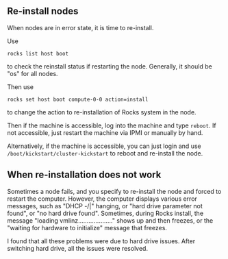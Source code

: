 ## Re-install nodes

When nodes are in error state, it is time to re-install.

Use 

```
rocks list host boot
```

to check the reinstall status if restarting the node. Generally, it should be "os" for all nodes.

Then use

```
rocks set host boot compute-0-0 action=install
```

to change the action to re-installation of Rocks system in the node.

Then if the machine is accessible, log into the machine and type `reboot`. If not accessible, just restart the machine via IPMI or manually by hand.

Alternatively, if the machine is accessible, you can just login and use `/boot/kickstart/cluster-kickstart` to reboot and re-install the node.

## When re-installation does not work

Sometimes a node fails, and you specify to re-install the node and forced to restart the computer. However, the computer displays various error messages, such as "DHCP -/|\" hanging, or "hard drive parameter not found", or "no hard drive found". Sometimes, during Rocks install, the message "loading vmlinz...................." shows up and then freezes, or the "waiting for hardware to initialize" message that freezes.

I found that all these problems were due to hard drive issues. After switching hard drive, all the issues were resolved.

